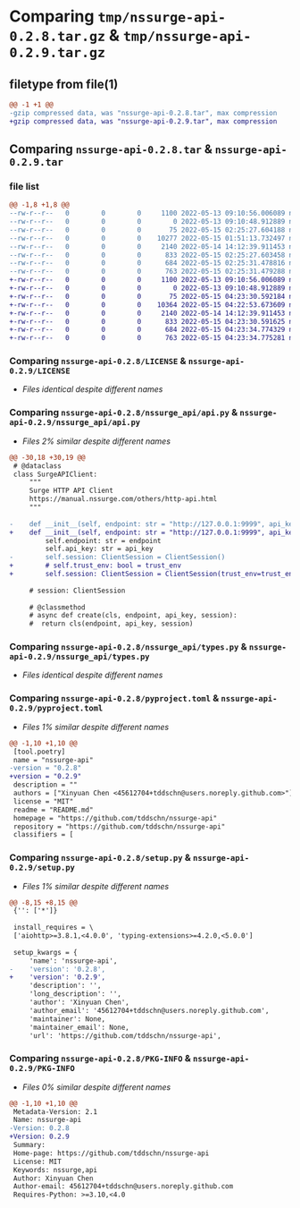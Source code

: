 # Comparing `tmp/nssurge-api-0.2.8.tar.gz` & `tmp/nssurge-api-0.2.9.tar.gz`

## filetype from file(1)

```diff
@@ -1 +1 @@
-gzip compressed data, was "nssurge-api-0.2.8.tar", max compression
+gzip compressed data, was "nssurge-api-0.2.9.tar", max compression
```

## Comparing `nssurge-api-0.2.8.tar` & `nssurge-api-0.2.9.tar`

### file list

```diff
@@ -1,8 +1,8 @@
--rw-r--r--   0        0        0     1100 2022-05-13 09:10:56.006089 nssurge-api-0.2.8/LICENSE
--rw-r--r--   0        0        0        0 2022-05-13 09:10:48.912889 nssurge-api-0.2.8/README.md
--rw-r--r--   0        0        0       75 2022-05-15 02:25:27.604188 nssurge-api-0.2.8/nssurge_api/__init__.py
--rw-r--r--   0        0        0    10277 2022-05-15 01:51:13.732497 nssurge-api-0.2.8/nssurge_api/api.py
--rw-r--r--   0        0        0     2140 2022-05-14 14:12:39.911453 nssurge-api-0.2.8/nssurge_api/types.py
--rw-r--r--   0        0        0      833 2022-05-15 02:25:27.603458 nssurge-api-0.2.8/pyproject.toml
--rw-r--r--   0        0        0      684 2022-05-15 02:25:31.478816 nssurge-api-0.2.8/setup.py
--rw-r--r--   0        0        0      763 2022-05-15 02:25:31.479288 nssurge-api-0.2.8/PKG-INFO
+-rw-r--r--   0        0        0     1100 2022-05-13 09:10:56.006089 nssurge-api-0.2.9/LICENSE
+-rw-r--r--   0        0        0        0 2022-05-13 09:10:48.912889 nssurge-api-0.2.9/README.md
+-rw-r--r--   0        0        0       75 2022-05-15 04:23:30.592184 nssurge-api-0.2.9/nssurge_api/__init__.py
+-rw-r--r--   0        0        0    10364 2022-05-15 04:22:53.673609 nssurge-api-0.2.9/nssurge_api/api.py
+-rw-r--r--   0        0        0     2140 2022-05-14 14:12:39.911453 nssurge-api-0.2.9/nssurge_api/types.py
+-rw-r--r--   0        0        0      833 2022-05-15 04:23:30.591625 nssurge-api-0.2.9/pyproject.toml
+-rw-r--r--   0        0        0      684 2022-05-15 04:23:34.774329 nssurge-api-0.2.9/setup.py
+-rw-r--r--   0        0        0      763 2022-05-15 04:23:34.775281 nssurge-api-0.2.9/PKG-INFO
```

### Comparing `nssurge-api-0.2.8/LICENSE` & `nssurge-api-0.2.9/LICENSE`

 * *Files identical despite different names*

### Comparing `nssurge-api-0.2.8/nssurge_api/api.py` & `nssurge-api-0.2.9/nssurge_api/api.py`

 * *Files 2% similar despite different names*

```diff
@@ -30,18 +30,19 @@
 # @dataclass
 class SurgeAPIClient:
     """
     Surge HTTP API Client
     https://manual.nssurge.com/others/http-api.html
     """
 
-    def __init__(self, endpoint: str = "http://127.0.0.1:9999", api_key: str = ""):
+    def __init__(self, endpoint: str = "http://127.0.0.1:9999", api_key: str = "", trust_env: bool = False):
         self.endpoint: str = endpoint
         self.api_key: str = api_key
-        self.session: ClientSession = ClientSession()
+        # self.trust_env: bool = trust_env
+        self.session: ClientSession = ClientSession(trust_env=trust_env)
 
     # session: ClientSession
 
     # @classmethod
     # async def create(cls, endpoint, api_key, session):
     # 	return cls(endpoint, api_key, session)
```

### Comparing `nssurge-api-0.2.8/nssurge_api/types.py` & `nssurge-api-0.2.9/nssurge_api/types.py`

 * *Files identical despite different names*

### Comparing `nssurge-api-0.2.8/pyproject.toml` & `nssurge-api-0.2.9/pyproject.toml`

 * *Files 1% similar despite different names*

```diff
@@ -1,10 +1,10 @@
 [tool.poetry]
 name = "nssurge-api"
-version = "0.2.8"
+version = "0.2.9"
 description = ""
 authors = ["Xinyuan Chen <45612704+tddschn@users.noreply.github.com>"]
 license = "MIT"
 readme = "README.md"
 homepage = "https://github.com/tddschn/nssurge-api"
 repository = "https://github.com/tddschn/nssurge-api"
 classifiers = [
```

### Comparing `nssurge-api-0.2.8/setup.py` & `nssurge-api-0.2.9/setup.py`

 * *Files 1% similar despite different names*

```diff
@@ -8,15 +8,15 @@
 {'': ['*']}
 
 install_requires = \
 ['aiohttp>=3.8.1,<4.0.0', 'typing-extensions>=4.2.0,<5.0.0']
 
 setup_kwargs = {
     'name': 'nssurge-api',
-    'version': '0.2.8',
+    'version': '0.2.9',
     'description': '',
     'long_description': '',
     'author': 'Xinyuan Chen',
     'author_email': '45612704+tddschn@users.noreply.github.com',
     'maintainer': None,
     'maintainer_email': None,
     'url': 'https://github.com/tddschn/nssurge-api',
```

### Comparing `nssurge-api-0.2.8/PKG-INFO` & `nssurge-api-0.2.9/PKG-INFO`

 * *Files 0% similar despite different names*

```diff
@@ -1,10 +1,10 @@
 Metadata-Version: 2.1
 Name: nssurge-api
-Version: 0.2.8
+Version: 0.2.9
 Summary: 
 Home-page: https://github.com/tddschn/nssurge-api
 License: MIT
 Keywords: nssurge,api
 Author: Xinyuan Chen
 Author-email: 45612704+tddschn@users.noreply.github.com
 Requires-Python: >=3.10,<4.0
```

